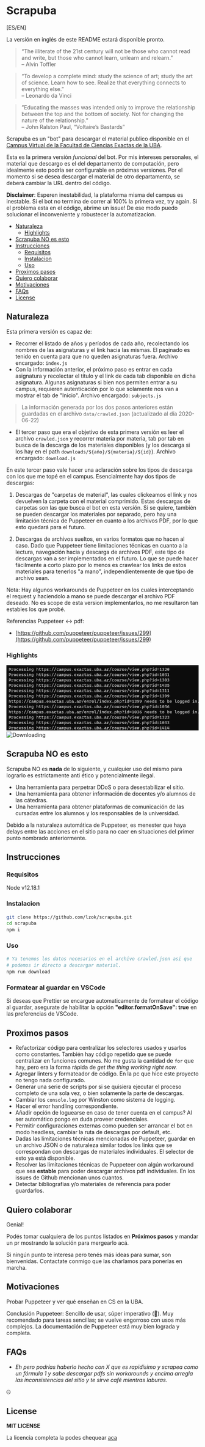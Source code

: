 # Scrapuba

[ES/EN]

La versión en inglés de este README estará disponible pronto.

> “The illiterate of the 21st century will not be those who cannot read and write, but those who cannot learn, unlearn and relearn.”  
> – Alvin Toffler

> “To develop a complete mind: study the science of art; study the art of science. Learn how to see. Realize that everything connects to everything else.”  
> – Leonardo da Vinci

> ”Educating the masses was intended only to improve the relationship between the top and the bottom of society. Not for changing the nature of the relationship.”  
> – John Ralston Paul, “Voltaire’s Bastards”

Scrapuba es un "bot" para descargar el material publico disponible en el [Campus Virtual de la Facultad de Ciencias Exactas de la UBA](<[https://campus.exactas.uba.ar](https://campus.exactas.uba.ar/)>).

Esta es la primera versión _funcional_ del bot. Por mis intereses personales, el material que descargo es el del departamento de computación, pero idealmente esto podría ser configurable en próximas versiones. Por el momento si se desea descargar el material de otro departamento, se deberá cambiar la URL dentro del código.

**Disclaimer**: Esperen inestabilidad, la plataforma misma del campus es inestable. Si el bot no termina de correr al 100% la primera vez, try again. Si el problema esta en el código, abrime un issue! De ese modo puedo solucionar el inconveniente y robustecer la automatizacion.

- [Naturaleza](#naturaleza)
  - [Highlights](#highlights)
- [Scrapuba NO es esto](#scrapuba-no-es-esto)
- [Instrucciones](#instrucciones)
  - [Requisitos](#requisitos)
  - [Instalacion](#instalacion)
  - [Uso](#uso)
- [Proximos pasos](#proximos-pasos)
- [Quiero colaborar](#quiero-colaborar)
- [Motivaciones](#motivaciones)
- [FAQs](#faqs)
- [License](#license)

## Naturaleza

Esta primera versión es capaz de:

- Recorrer el listado de años y períodos de cada año, recolectando los nombres de las asignaturas y el link hacia las mismas. El paginado es tenido en cuenta para que no queden asignaturas fuera.
  Archivo encargado: `index.js`
- Con la información anterior, el próximo paso es entrar en cada asignatura y recolectar el título y el link de cada tab disponible en dicha asignatura.
  Algunas asignaturas si bien nos permiten entrar a su campus, requieren autenticación por lo que solamente nos van a mostrar el tab de "Inicio".
  Archivo encargado: `subjects.js`

> La información generada por los dos pasos anteriores están guardadas en el archivo `data/crawled.json` (actualizado al día 2020-06-22)

- El tercer paso que era el objetivo de esta primera versión es leer el archivo `crawled.json` y recorrer materia por materia, tab por tab en busca de la descarga de los materiales disponibles (y los descarga si los hay en el path `downloads/${año}/${materia}/${id}`).
  Archivo encargado: `download.js`

En este tercer paso vale hacer una aclaración sobre los tipos de descarga con los que me topé en el campus. Esencialmente hay dos tipos de descargas:

1. Descargas de "carpetas de material", las cuales clickeamos el link y nos devuelven la carpeta con el material comprimido.
   Estas descargas de carpetas son las que busca el bot en esta versión. Si se quiere, también se pueden descargar los materiales por separado, pero hay una limitación técnica de Puppeteer en cuanto a los archivos PDF, por lo que esto quedará para el futuro.

2. Descargas de archivos sueltos, en varios formatos que no hacen al caso. Dado que Puppeteer tiene limitaciones técnicas en cuanto a la lectura, navegación hacia y descarga de archivos PDF, este tipo de descargas van a ser implementados en el futuro.
   Lo que se puede hacer fácilmente a corto plazo por lo menos es crawlear los links de estos materiales para tenerlos "a mano", independientemente de que tipo de archivo sean.

Nota: Hay algunos workarounds de Puppeteer en los cuales interceptando el request y haciendolo a mano se puede descargar el archivo PDF deseado. No es scope de esta version implementarlos, no me resultaron tan estables los que probé.

Referencias Puppeteer ↔ pdf:

- [https://github.com/puppeteer/puppeteer/issues/299](https://github.com/puppeteer/puppeteer/issues/299)

### Highlights

![Getting_Subjects_Info](demo.png)
![Downloading](demo.gif)

## Scrapuba NO es esto

Scrapuba NO es **nada** de lo siguiente, y cualquier uso del mismo para lograrlo es estrictamente anti ético y potencialmente ilegal.

- Una herramienta para perpetrar DDoS o para desestabilizar el sitio.
- Una herramienta para obtener información de docentes y/o alumnos de las cátedras.
- Una herramienta para obtener plataformas de comunicación de las cursadas entre los alumnos y los responsables de la universidad.

Debido a la naturaleza automática de Puppeteer, es menester que haya delays entre las acciones en el sitio para no caer en situaciones del primer punto nombrado anteriormente.

## Instrucciones

### Requisitos

Node v12.18.1

### Instalacion

```bash
git clone https://github.com/lzok/scrapuba.git
cd scrapuba
npm i
```

### Uso

```bash
# Ya tenemos los datos necesarios en el archivo crawled.json asi que
# podemos ir directo a descargar material.
npm run download
```

### Formatear al guardar en VSCode

Si deseas que Prettier se encargue automaticamente de formatear el código al guardar, asegurate de habilitar la opción **"editor.formatOnSave": true** en las preferencias de VSCode.

## Proximos pasos

- Refactorizar código para centralizar los selectores usados y usarlos como constantes. También hay código repetido que se puede centralizar en funciones comunes.
  No me gusta la cantidad de `for` que hay, pero era la forma rápida de _get the thing working right now._
- Agregar linters y formateador de código. En la pc que hice este proyecto no tengo nada configurado.
- Generar una serie de scripts por si se quisiera ejecutar el proceso completo de una sola vez, o bien solamente la parte de descargas.
- Cambiar los `console.log` por Winston como sistema de logging.
- Hacer el error handling correspondiente.
- Añadir opción de loguearse en caso de tener cuenta en el campus? Al ser automático pongo en duda proveer credenciales.
- Permitir configuraciones externas como pueden ser arrancar el bot en modo headless, cambiar la ruta de descargas por default, etc.
- Dadas las limitaciones técnicas mencionadas de Puppeteer, guardar en un archivo JSON o de naturaleza similar todos los links que se correspondan con descargas de materiales individuales. El selector de esto ya está disponible.
- Resolver las limitaciones técnicas de Puppeteer con algún workaround que sea **estable** para poder descargar archivos pdf individuales. En los issues de Github mencionan unos cuantos.
- Detectar bibliografias y/o materiales de referencia para poder guardarlos.

## Quiero colaborar

Genial!

Podés tomar cualquiera de los puntos listados en **Próximos pasos** y mandar un pr mostrando la solución para mergearlo acá.

Si ningún punto te interesa pero tenés más ideas para sumar, son bienvenidas. Contactate conmigo que las charlamos para ponerlas en marcha.

## Motivaciones

Probar Puppeteer y ver qué enseñan en CS en la UBA.

Conclusión Puppeteer: Sencillo de usar, súper imperativo (🤢). Muy recomendado para tareas sencillas; se vuelve engorroso con usos más complejos.
La documentación de Puppeteer está muy bien lograda y completa.

## FAQs

- _Eh pero podrías haberlo hecho con X que es rapidísimo y scrapea como un fórmula 1 y sabe descargar pdfs sin workarounds y encima arregla las inconsistencias del sitio y te sirve café mientras laburas._

🤐

## License

**MIT LICENSE**

La licencia completa la podes chequear [aca](https://github.com/Lzok/scrapuba/blob/master/LICENSE)
